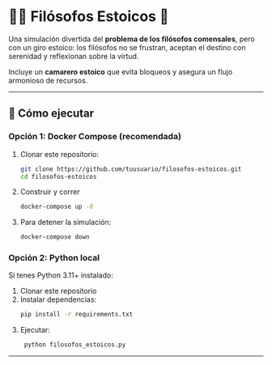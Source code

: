 # 🧘‍♂️ Filósofos Estoicos 🍝

Una simulación divertida del **problema de los filósofos comensales**, pero con un giro estoico:
los filósofos no se frustran, aceptan el destino con serenidad y reflexionan sobre la virtud.

Incluye un **camarero estoico** que evita bloqueos y asegura un flujo armonioso de recursos.

---

## 🚀 Cómo ejecutar

### Opción 1: Docker Compose (recomendada)

1. Clonar este repositorio:
   ```bash
   git clone https://github.com/tuusuario/filosofos-estoicos.git
   cd filosofos-estoicos
2. Construir y correr
   ```bash
   docker-compose up -d
   ```
3. Para detener la simulación:
   ```bash
   docker-compose down
   ```

### Opción 2: Python local
Si tenes Python 3.11+ instalado:

1. Clonar este repositorio
2. Instalar dependencias:
   ```bash
   pip install -r requirements.txt
   ```
3. Ejecutar:
   ```bash
    python filosofos_estoicos.py
    ```

--- 
